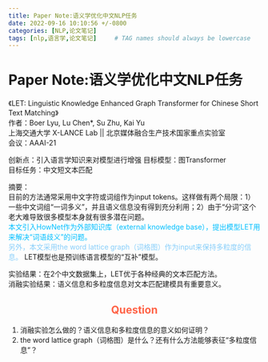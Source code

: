 ```yaml
---
title: Paper Note:语义学优化中文NLP任务
date: 2022-09-16 10:10:56 +/-0800
categories: [NLP,论文笔记]
tags: [nlp,语言学,论文笔记]     # TAG names should always be lowercase
---
```

# Paper Note:语义学优化中文NLP任务

《LET: Linguistic Knowledge Enhanced Graph Transformer for Chinese Short Text Matching》  
作者：Boer Lyu, Lu Chen*, Su Zhu, Kai Yu  
上海交通大学 X-LANCE Lab || 北京媒体融合生产技术国家重点实验室  
会议：AAAI-21

创新点：引入语言学知识来对模型进行增强
目标模型：图Transformer  
目标任务：中文短文本匹配

摘要：  
目前的方法通常采用中文字符或词组作为input tokens。这样做有两个局限：1）一些中文词组“一词多义”，并且语义信息没有得到充分利用；2）由于“分词”这个老大难导致很多模型本身就有很多潜在问题。  
<font color=DeepSkyBlue> 本文引入HowNet作为外部知识库（external knowledge base），提出模型LET用来解决“词语歧义”的问题。</font>  
<font color=LightSkyBlue> 另外，本文采用the word lattice graph（词格图）作为input来保持多粒度的信息。</font>
LET模型也是预训练语言模型的“互补”模型。  

实验结果：在2个中文数据集上，LET优于各种经典的文本匹配方法。  
消融实验结果：语义信息和多粒度信息对文本匹配建模具有重要意义。  

## <center><font color=Tomato> Question </font></center>

1. 消融实验怎么做的？语义信息和多粒度信息的意义如何证明？  
2. the word lattice graph（词格图）是什么？还有什么方法能够表征“多粒度信息”？
   
  
